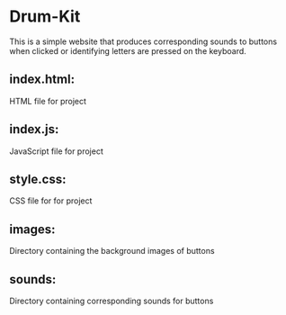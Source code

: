 # Drum-Kit
This is a simple website that produces corresponding sounds to buttons when clicked or identifying letters are pressed on the keyboard.

## index.html:
HTML file for project

## index.js:
JavaScript file for project

## style.css:
CSS file for for project

## images:
Directory containing the background images of buttons

## sounds:
Directory containing corresponding sounds for buttons
